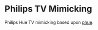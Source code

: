 # Philips TV Mimicking

Philips Hue TV mimicking based upon [phue](https://github.com/studioimaginaire/phue).
